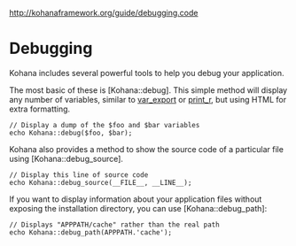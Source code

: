 <http://kohanaframework.org/guide/debugging.code>

# Debugging

Kohana includes several powerful tools to help you debug your application.

The most basic of these is [Kohana::debug]. This simple method will display any number of variables, similar to [var_export](http://php.net/var_export) or [print_r](http://php.net/print_r), but using HTML for extra formatting.

    // Display a dump of the $foo and $bar variables
    echo Kohana::debug($foo, $bar);

Kohana also provides a method to show the source code of a particular file using [Kohana::debug_source].

    // Display this line of source code
    echo Kohana::debug_source(__FILE__, __LINE__);

If you want to display information about your application files without exposing the installation directory, you can use [Kohana::debug_path]:

    // Displays "APPPATH/cache" rather than the real path
    echo Kohana::debug_path(APPPATH.'cache');